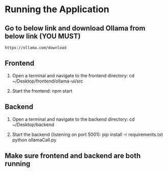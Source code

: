 # Running the Application

## Go to below link and download Ollama from below link (YOU MUST)
    https://ollama.com/download

## Frontend
1. Open a terminal and navigate to the frontend directory:
    cd ~/Desktop/frontend/ollama-ui/src

2. Start the frontend:
    npm start

## Backend
1. Open a terminal and navigate to the backend directory:
    cd ~/Desktop/backend

2. Start the backend (listening on port 5001):
    pip install -r requirements.txt
    python ollamaCall.py

## Make sure frontend and backend are both running